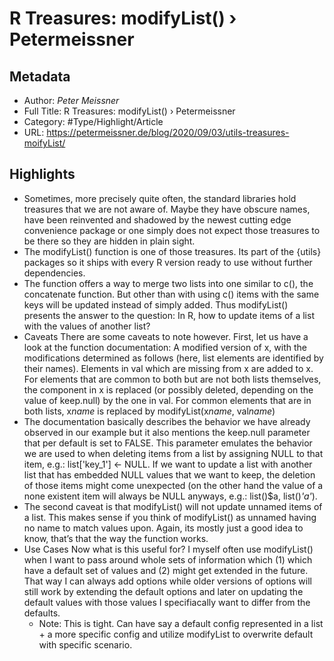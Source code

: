# R Treasures: modifyList() › Petermeissner

## Metadata

* Author: *Peter Meissner*
* Full Title: R Treasures: modifyList() › Petermeissner
* Category: #Type/Highlight/Article
* URL: https://petermeissner.de/blog/2020/09/03/utils-treasures-moifyList/

## Highlights

* Sometimes, more precisely quite often, the standard libraries hold treasures that we are not aware of. Maybe they have obscure names, have been reinvented and shadowed by the newest cutting edge convenience package or one simply does not expect those treasures to be there so they are hidden in plain sight.
* The modifyList() function is one of those treasures. Its part of the {utils} packages so it ships with every R version ready to use without further dependencies.
* The function offers a way to merge two lists into one similar to c(), the concatenate function. But other than with using c() items with the same keys will be updated instead of simply added. Thus modifyList() presents the answer to the question:
  In R, how to update items of a list with the values of another list?
* Caveats
  There are some caveats to note however. First, let us have a look at the function documentation:
  A modified version of x, with the modifications determined as follows (here, list elements are identified by their names). Elements in val which are missing from x are added to x. For elements that are common to both but are not both lists themselves, the component in x is replaced (or possibly deleted, depending on the value of keep.null) by the one in val. For common elements that are in both lists, x*name* is replaced by modifyList(x*name*, val*name*)
* The documentation basically describes the behavior we have already observed in our example but it also mentions the keep.null parameter that per default is set to FALSE. This parameter emulates the behavior we are used to when deleting items from a list by assigning NULL to that item, e.g.: list\['key_1'\] \<- NULL. If we want to update a list with another list that has embedded NULL values that we want to keep, the deletion of those items might come unexpected (on the other hand the value of a none existent item will always be NULL anyways, e.g.: list()$a, list()*'a'*).
* The second caveat is that modifyList() will not update unnamed items of a list. This makes sense if you think of modifyList() as unnamed having no name to match values upon. Again, its mostly just a good idea to know, that’s that the way the function works.
* Use Cases
  Now what is this useful for? I myself often use modifyList() when I want to pass around whole sets of information which
  (1) which have a default set of values and (2) might get extended in the future.
  That way I can always add options while older versions of options will still work by extending the default options and later on updating the default values with those values I specifiacally want to differ from the defaults.
  * Note: This is tight. Can have say a default config represented in a list + a more specific config and utilize modifyList to overwrite default with specific scenario.
